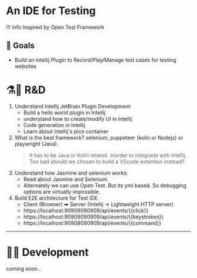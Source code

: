 # An IDE for Testing

!!! info
    Inspired by Open Test Framework

## 🎯 Goals
- Build an intellij Plugin to Record/Play/Manage test cases for testing websites

# ⚗🧪 R&D 
1. Understand Intellij JetBrain Plugin Development: 
    - Build a hello world plugin in Intellij
    - understand how to create/modify UI in Intellij
    - Code generation in Intellij
    - Learn about Intellij's pico container
2.  What is the best framework? selenium, puppeteer (kolin or Nodejs) or playwright (Java).
    > It has to be Java or Kolin related. Inorder to integrade with Intellij. Too bad should we chosen to build a VScode extention instead?
3.  Understand how Jasmine and selenium works:
    - Read about Jasmine and Selenium.
    - Alternately we can use Open Test. But its yml based. So debugging options are virtually impossible.
4. Build E2E architecture for Test IDE.  
    - Client (Browser) ➡ Server (Intellij -> Lightweight HTTP server)
    - https://localhost:90909090909/api/events/{{click}}
    - https://localhost:90909090909/api/events/{{keystrokes}}
    - https://localhost:90909090909/api/events/{{command}}
    
----

# 👩‍💻 Development

coming soon...


